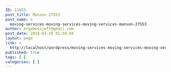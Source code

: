 ```yaml
---
ID: 11655
post_title: Manson 27553
post_name: >
  moving-services-moving-services-moving-services-manson-27553
author: mrgabonijeff@gmail.com
post_date: 2018-03-28 01:50:04
layout: page
link: >
  http://localhost/wordpress/moving-services-moving-services-moving-services-manson-27553/
published: true
tags: [ ]
categories: [ ]
---
```

